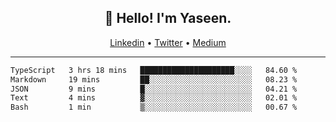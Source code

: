 <h2 align="center">👋 Hello! I'm Yaseen.</h2>
<p align="center">
  <a href="https://www.linkedin.com/in/yaseenkc/">Linkedin</a> •
  <a href="https://twitter.com/yaseeenkc">Twitter</a> •
  <a href="https://medium.com/@yaseen-kc">Medium</a>
</p>


<!--- 🔭 I’m currently working at []() as an  -->
<!--- - 💬 Ask me about **Javascript, React and Git** -->
<!--- - 📫 How to reach me: [@kc.yaseen](https://instagram.com/kc.yaseen) on Instagram -->
<!--- - ⚡ Fun fact: Big Fan of the :zap: emoji -->

-------

<!--START_SECTION:waka-->

```txt
TypeScript   3 hrs 18 mins   █████████████████████░░░░   84.60 %
Markdown     19 mins         ██░░░░░░░░░░░░░░░░░░░░░░░   08.23 %
JSON         9 mins          █░░░░░░░░░░░░░░░░░░░░░░░░   04.21 %
Text         4 mins          ▓░░░░░░░░░░░░░░░░░░░░░░░░   02.01 %
Bash         1 min           ▒░░░░░░░░░░░░░░░░░░░░░░░░   00.67 %
```

<!--END_SECTION:waka-->
